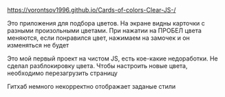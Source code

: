 https://vorontsov1996.github.io/Cards-of-colors-Clear-JS-/

Это приложения для подбора цветов. На экране видны карточки с разными произольными цветами. При нажатии на ПРОБЕЛ цвета меняются, если понравился цвет, нажимаем на замочек и он изменяться не будет

Это мой первый проект на чистом JS, есть кое-какие недоработки. Не сделал разблокировку цвета. Чтобы настроить новые цвета, необходимо перезагрузить страницу

Гитхаб немного некорректно отображает заданые стили
